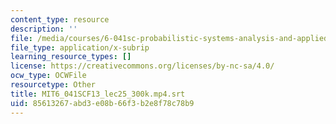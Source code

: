 ```yaml
---
content_type: resource
description: ''
file: /media/courses/6-041sc-probabilistic-systems-analysis-and-applied-probability-fall-2013/85613267abd3e08b66f3b2e8f78c78b9_MIT6_041SCF13_lec25_300k.mp4.srt
file_type: application/x-subrip
learning_resource_types: []
license: https://creativecommons.org/licenses/by-nc-sa/4.0/
ocw_type: OCWFile
resourcetype: Other
title: MIT6_041SCF13_lec25_300k.mp4.srt
uid: 85613267-abd3-e08b-66f3-b2e8f78c78b9
---
```

